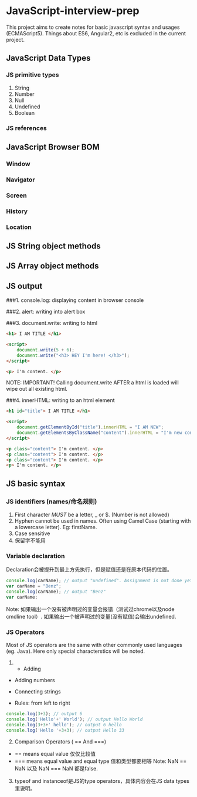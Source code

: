 # JavaScript-interview-prep

This project aims to create notes for basic javascript syntax and usages (ECMAScript5). Things about ES6, Angular2, etc is excluded in the current project.

## JavaScript Data Types

### JS primitive types 
1. String
2. Number
3. Null
4. Undefined
5. Boolean

### JS references


## JavaScript Browser BOM

### Window

### Navigator

### Screen

### History

### Location

## JS String object methods

## JS Array object methods

## JS output

###1. console.log: displaying content in browser console

###2. alert: writing into alert box

###3. document.write: writing to html
```html
<h1> I AM TITLE </h1>

<script>
    document.write(5 + 6);
    document.write("<h3> HEY I'm here! </h3>");
</script>

<p> I'm content. </p>
```
NOTE: IMPORTANT! Calling document.write AFTER a html is loaded will wipe out all existing html.

###4. innerHTML: writing to an html element
```html
<h1 id="title"> I AM TITLE </h1>

<script>
    document.getElementById("title").innerHTML = "I AM NEW";
    document.getElementsByClassName("content").innerHTML = "I'm new content";
</script>

<p class="content"> I'm content. </p>
<p class="content"> I'm content. </p>
<p class="content"> I'm content. </p>
<p> I'm content. </p>
```

## JS basic syntax

### JS identifiers (names/命名规则)
1. First character *MUST* be a letter, _ or $. (Number is not allowed)
2. Hyphen cannot be used in names. Often using Camel Case (starting with a lowercase letter). Eg: firstName.
3. Case sensitive
4. 保留字不能用

### Variable declaration
Declaration会被提升到最上方先执行，但是赋值还是在原本代码的位置。
```javascript
console.log(carName); // output "undefined". Assignment is not done yet.
var carName = "Benz";
console.log(carName); // output "Benz"
var carName;

```
Note: 如果输出一个没有被声明过的变量会报错（测试过chrome以及node cmdline tool）.
    如果输出一个被声明过的变量(没有赋值)会输出undefined.

### JS Operators
Most of JS operators are the same with other commonly used languages (eg. Java). Here only special characterstics will be noted.

1. + Adding

  * Adding numbers

  * Connecting strings

  * Rules: from left to right

```javascript
console.log(3+3); // output 6
console.log('Hello'+' World'); // output Hello World
console.log(3+3+' hello'); // output 6 hello
console.log('Hello '+3+3); // output Hello 33

```

2. Comparison Operators ( == And ===)
  * == means equal value 仅仅比较值
  * === means equal value and equal type 值和类型都要相等
Note: NaN == NaN 以及 NaN === NaN 都是false.

3. typeof and instanceof是JS的type operators，具体内容会在JS data types里说明。

